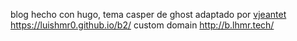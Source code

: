 blog hecho con hugo, tema casper de ghost adaptado por [vjeantet](https://github.com/vjeantet/vjeantet.fr) https://luishmr0.github.io/b2/
custom domain
http://b.lhmr.tech/
